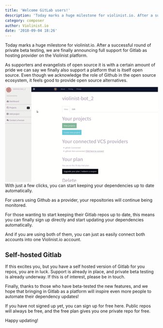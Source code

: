 ```yaml
---
title: 'Welcome GitLab users!'
description: 'Today marks a huge milestone for violinist.io. After a successful round of private beta testing, we are finally announcing full support for Gitlab as hosting provider on the Violinist platform.'
category: composer
author: Violinist.io
date: '2018-09-04 18:26'
---
```


Today marks a huge milestone for violinist.io. After a successful round of private beta testing, we are finally announcing full support for Gitlab as hosting provider on the Violinist platform.

As supporters and evangelists of open source it is with a certain amount of pride we can say we finally also support a platform that is itself open source. Even though we acknowledge the role of Github in the open source ecosystem, it feels good to provide open source alternatives.

![Image Alt](../_media/gitlabusers.gif "Image Title")
With just a few clicks, you can start keeping your dependencies up to date automatically.

For users using Github as a provider, your repositories will continue being monitored.

For those wanting to start keeping their Gitlab repos up to date, this means you can finally sign up directly and start updating your dependencies automatically.

And if you are using both of them, you can just as easily connect both accounts into one Violinist.io account.

## Self-hosted Gitlab
If this excites you, but you have a self hosted version of Gitlab for you repos, you are in luck. Support is already in place, and private beta testing is already underway. If this is of interest, please be in touch.

Finally, thanks to those who have beta-tested the new features, and we hope that bringing in Gitlab as a platform will inspire even more people to automate their dependency updates!

If you have not signed up yet, you can sign up for free here. Public repos will always be free, and the free plan gives you one private repo for free.

Happy updating!